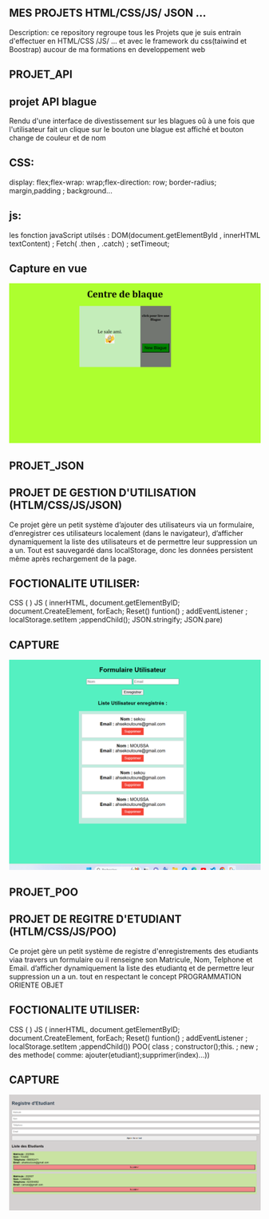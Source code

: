 ## MES PROJETS HTML/CSS/JS/ JSON ...
Description: ce repository regroupe tous les Projets que je suis entrain d'effectuer en HTML/CSS /JS/ ... et avec le framework du css(taiwind et Boostrap) aucour de ma formations en developpement web

## PROJET_API
## projet API blague 
Rendu d'une interface de divestissement sur les blagues oû à une fois que l'utilisateur fait un clique sur le bouton une blague est affiché et bouton change de couleur et de nom
## CSS: 
 display: flex;flex-wrap: wrap;flex-direction: row; border-radius; margin,padding ; background...

## js: 
les fonction javaScript utilsés : DOM(document.getElementById , innerHTML  textContent) ; Fetch( .then , .catch) ; setTimeout;

## Capture en vue
<img src="/PROJET_API/CAPTURE.png" alt="capture d'ecran" width="600"/>

## PROJET_JSON
## PROJET DE GESTION D'UTILISATION (HTLM/CSS/JS/JSON)  
Ce projet  gère un petit système d’ajouter des utilisateurs via un formulaire,
d’enregistrer ces utilisateurs localement (dans le navigateur),
d’afficher dynamiquement la liste des utilisateurs et de permettre leur suppression un a un.
Tout est sauvegardé dans localStorage, donc les données persistent même après rechargement de la page.  
## FOCTIONALITE UTILISER:
 CSS ( )
 JS ( innerHTML, document.getElementByID; document.CreateElement, forEach; Reset() funtion() ;    addEventListener ;  localStorage.setItem ;appendChild(); JSON.stringify; JSON.pare)
 ## CAPTURE

 <img src="/PROJET_JSON/Capture.png" alt="capture d'ecran" width="600"/>

 ## PROJET_POO
## PROJET DE REGITRE D'ETUDIANT (HTLM/CSS/JS/POO)  
Ce projet  gère un petit système de registre d'enregistrements des etudiants  viaa travers un formulaire ou il renseigne son Matricule, Nom, Telphone et Email.
d’afficher dynamiquement la liste des etudiantq et de permettre leur suppression un a un. tout en respectant le concept PROGRAMMATION ORIENTE OBJET 
## FOCTIONALITE UTILISER:
 CSS ( )
 JS ( innerHTML, document.getElementByID; document.CreateElement, forEach; Reset() funtion() ;    addEventListener ;  localStorage.setItem ;appendChild())
 POO( class ; constructor();this. ; new ; des methode( comme: ajouter(etudiant);supprimer(index)...))
 ## CAPTURE

 <img src="/PROJET_POO/capture.png" alt="capture d'ecran" width="600"/>


